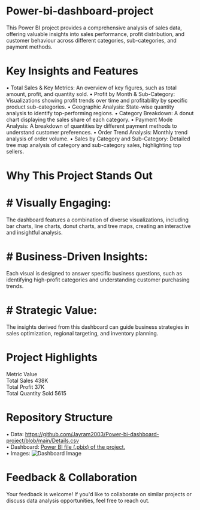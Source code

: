 # Power-bi-dashboard-project
This Power BI project provides a comprehensive analysis of sales data, offering valuable insights into sales performance, profit distribution, and customer behaviour across different categories, sub-categories, and payment methods. 

# Key Insights and Features
•	Total Sales & Key Metrics: An overview of key figures, such as total amount, profit, and quantity sold.
•	Profit by Month & Sub-Category: Visualizations showing profit trends over time and profitability by specific product sub-categories.
•	Geographic Analysis: State-wise quantity analysis to identify top-performing regions.
•	Category Breakdown: A donut chart displaying the sales share of each category.
•	Payment Mode Analysis: A breakdown of quantities by different payment methods to understand customer preferences.
•	Order Trend Analysis: Monthly trend analysis of order volume.
•	Sales by Category and Sub-Category: Detailed tree map analysis of category and sub-category sales, highlighting top sellers.

# Why This Project Stands Out
# #	Visually Engaging:
The dashboard features a combination of diverse visualizations, including bar charts, line charts, donut charts, and tree maps, creating an interactive and insightful analysis.
# #	Business-Driven Insights: 
Each visual is designed to answer specific business questions, such as identifying high-profit categories and understanding customer purchasing trends.
# #	Strategic Value: 
The insights derived from this dashboard can guide business strategies in sales optimization, regional targeting, and inventory planning.

# Project Highlights
Metric	Value <br />
Total Sales	438K <br />
Total Profit	37K <br />
Total Quantity Sold	5615 <br />

# Repository Structure
•	Data: https://github.com/Jayram2003/Power-bi-dashboard-project/blob/main/Details.csv <br />
•	Dashboard: [Power BI file (.pbix) of the project.](https://github.com/Jayram2003/Power-bi-dashboard-project/blob/main/PulseMart%20power%20bi%20dashboard.pbix) <br />
•	Images: ![Dashboard Image](https://github.com/user-attachments/assets/47c398a0-53c8-4e24-83b5-4b7df5589667)



# Feedback & Collaboration
Your feedback is welcome! If you'd like to collaborate on similar projects or discuss data analysis opportunities, feel free to reach out.


